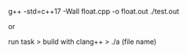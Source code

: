 g++ -std=c++17 -Wall float.cpp -o float.out
./test.out

or

run task > build with clang++ > ./a (file name)